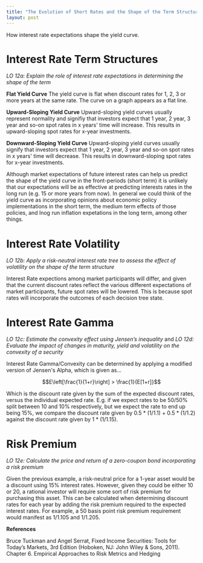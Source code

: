 ```yaml
---
title: "The Evolution of Short Rates and the Shape of the Term Structure"
layout: post
---
```

How interest rate expectations shape the yield curve.

# Interest Rate Term Structures
*LO 12a: Explain the role of interest rate expectations in determining the shape of the term*

**Flat Yield Curve**
The yield curve is flat when discount rates for 1, 2, 3 or more years at the same rate. The curve on a graph appears as a flat line.

**Upward-Sloping Yield Curve** 
Upward-sloping yield curves usually represent normality and signifiy that investors expect that 1 year, 2 year, 3 year and so-on spot rates in x years' time will increase. This results in upward-sloping spot rates for x-year investments. 

**Downward-Sloping Yield Curve**
Upward-sloping yield curves usually signify that investors expect that 1 year, 2 year, 3 year and so-on spot rates in x years' time will decrease. This results in downward-sloping spot rates for x-year investments. 

Although market expectations of future interest rates can help us predict the shape of the yield curve in the front-periods (short term) it is unlikely that our expectations will be as effective at predicting interests rates in the long run (e.g. 15 or more years from now). In general we could think of the yield curve as incorporating opinions about economic policy implementations in the short term, the medium term effects of those policies, and lnog run inflation expetations in the long term, among other things.

# Interest Rate Volatility
*LO 12b: Apply a risk-neutral interest rate tree to assess the effect of volatility on the shape of the term structure*

Interest Rate expections among market participants will differ, and given that the current discount rates reflect the various different expectations of market participants, future spot rates will be lowered. This is because spot rates will incorporate the outcomes of each decision tree state.

# Interest Rate Gamma
*LO 12c: Estimate the convexity effect using Jensen’s inequality* and *LO 12d: Evaluate the impact of changes in maturity, yield and volatility on the convexity of a security*

Interest Rate Gamma/Convexity can be determined by applying a modified version of Jensen's Alpha, which is given as...

$$E\left[\frac{1}{1+r}\right] > \frac{1}{E[1+r]}$$

Which is the discount rate given by the sum of the expected discount rates, versus the individual expected rate. E.g. if we expect rates to be 50/50% split between 10 and 10% respectively, but we expect the rate to end up being 15%, we compare the discount rate given by 0.5 * (1/1.1) + 0.5 * (1/1.2) against the discount rate given by 1 * (1/1.15).

# Risk Premium
*LO 12e: Calculate the price and return of a zero-coupon bond incorporating a risk premium*

Given the previous example, a risk-neutral price for a 1-year asset would be a discount using 15% interest rates. However, given they could be either 10 or 20, a rational investor will require some sort of risk premium for purchasing this asset. This can be calculated when determining discount rates for each year by adding the risk premium required to the expected interest rates. For example, a 50 basis point risk premium requirement would manifest as 1/1.105 and 1/1.205.

__References__

Bruce Tuckman and Angel Serrat, Fixed Income Securities: Tools for Today’s Markets, 3rd Edition (Hoboken,
NJ: John Wiley & Sons, 2011). Chapter 6. Empirical Approaches to Risk Metrics and Hedging
